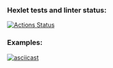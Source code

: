 ### Hexlet tests and linter status:
[![Actions Status](https://github.com/Olegovych/python-project-50/workflows/hexlet-check/badge.svg)](https://github.com/Olegovych/python-project-50/actions)
### Examples:
[![asciicast](https://asciinema.org/a/sYZRwQGNtevTPba2xyGmurlC6.svg)](https://asciinema.org/a/sYZRwQGNtevTPba2xyGmurlC6)